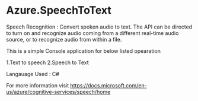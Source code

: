 
# Azure.SpeechToText
Speech Recognition : Convert spoken audio to text. The API can be directed to turn on and recognize audio coming from a different real-time audio source, or to recognize audio from within a file.

This is a simple Console application for below listed opearation 

  1.Text to speech 
  2.Speech to Text
  
Langauage Used : C#

For more information visit https://docs.microsoft.com/en-us/azure/cognitive-services/speech/home
